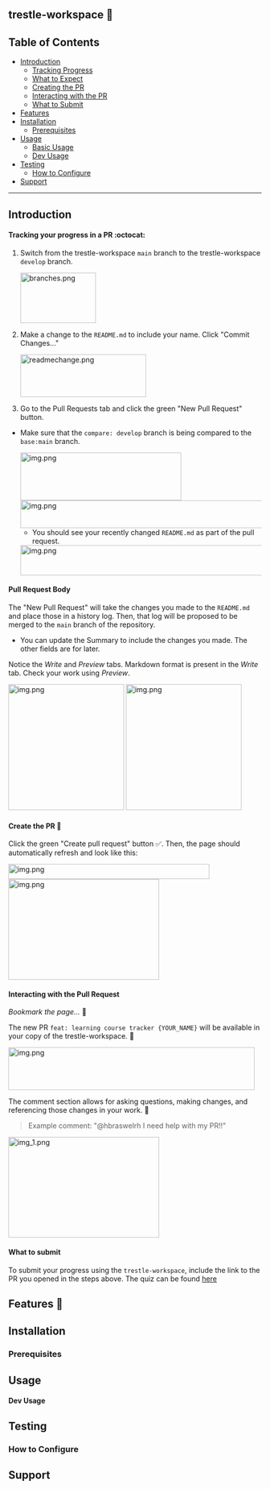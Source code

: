## trestle-workspace 🤖

## Table of Contents
- [Introduction](#introduction)
  - [Tracking Progress](#tracking-your-progress-in-a-pr-octocat)
  - [What to Expect](#pull-request-body)
  - [Creating the PR](#create-the-pr-tada)
  - [Interacting with the PR](#interacting-with-the-pull-request-)
  - [What to Submit](#what-to-submit)
- [Features](#features)
- [Installation](#installation)
  - [Prerequisites](#prerequisites)
- [Usage](#usage)
  - [Basic Usage](#basic-usage)
  - [Dev Usage](#dev-usage)
- [Testing](#testing)
  - [How to Configure](#how-to-contribute)
- [Support](#support)

---
## Introduction

#### Tracking your progress in a PR :octocat:

1. Switch from the trestle-workspace `main` branch to the trestle-workspace `develop` branch.

    <img alt="branches.png" height="100" src="https://github.com/hbraswelrh/trestle-workspace/blob/9ef7608ec8c0599a90f1b85d1a3de8259ca9d3a3/assets/img/branches.png" width="150"/>

2. Make a change to the `README.md` to include your name. Click "Commit Changes..."

   <img alt="readmechange.png" height="85" src="https://github.com/hbraswelrh/trestle-workspace/blob/9ef7608ec8c0599a90f1b85d1a3de8259ca9d3a3/assets/img/readmechange.png" width="250"/>

3. Go to the Pull Requests tab and click the green "New Pull Request" button.

   
- Make sure that the `compare: develop` branch is being compared to the `base:main` branch.
   

   <img alt="img.png" height="95" src="https://github.com/hbraswelrh/trestle-workspace/blob/9ef7608ec8c0599a90f1b85d1a3de8259ca9d3a3/assets/img/newPR.png" width="320"/>

   <img alt="img.png" height="55" src="https://github.com/hbraswelrh/trestle-workspace/blob/9ef7608ec8c0599a90f1b85d1a3de8259ca9d3a3/assets/img/create_PULL.png" width="600"/>

   - You should see your recently changed `README.md` as part of the pull request.
   
   <img alt="img.png" height="60" src="https://github.com/hbraswelrh/trestle-workspace/blob/9ef7608ec8c0599a90f1b85d1a3de8259ca9d3a3/assets/img/viewPR.png" width="500"/>
   
#### Pull Request Body

The "New Pull Request" will take the changes you made to the `README.md` and place those in a history log. Then, that log will be proposed to be merged to the `main` branch of the repository.

- You can update the Summary to include the changes you made. The other fields are for later. 

Notice the _Write_ and _Preview_ tabs. Markdown format is present in the _Write_ tab. Check your work using _Preview_. 

<img alt="img.png" height="250" src="https://github.com/hbraswelrh/trestle-workspace/blob/9ef7608ec8c0599a90f1b85d1a3de8259ca9d3a3/assets/img/pretty_md.png" width="230"/> <img alt="img.png" height="250" src="https://github.com/hbraswelrh/trestle-workspace/blob/9ef7608ec8c0599a90f1b85d1a3de8259ca9d3a3/assets/img/learning-course.png" width="230"/>

[//]: # (< img alt="img.png" height="250" src="https://github.com/hbraswelrh/trestle-workspace/blob/9ef7608ec8c0599a90f1b85d1a3de8259ca9d3a3/assets/img/learning-course.png" width="230"/>)

#### Create the PR :tada:

Click the green "Create pull request" button :white_check_mark:. Then, the page should automatically refresh and look like this: 
  
  <img alt="img.png" height="30" src="https://github.com/hbraswelrh/trestle-workspace/blob/9ef7608ec8c0599a90f1b85d1a3de8259ca9d3a3/assets/img/create-PR.png" width="400"/>

  <img alt="img.png" height="200" src="https://github.com/hbraswelrh/trestle-workspace/blob/9ef7608ec8c0599a90f1b85d1a3de8259ca9d3a3/assets/img/PRBODY.png" width="300"/>

[//]: # (<img alt="img.png" height="240" src="https://github.com/hbraswelrh/trestle-workspace/blob/9ef7608ec8c0599a90f1b85d1a3de8259ca9d3a3/assets/img/PR.png" width="250"/>)


#### Interacting with the Pull Request 

_Bookmark the page..._ :bookmark:

The new PR `feat: learning course tracker {YOUR_NAME}` will be available in your copy of the trestle-workspace. :closed_lock_with_key:

<img alt="img.png" height="85" src="https://github.com/hbraswelrh/trestle-workspace/blob/9ef7608ec8c0599a90f1b85d1a3de8259ca9d3a3/assets/img/WORKSPACE_PR.png" width="490"/>

The comment section allows for asking questions, making changes, and referencing those changes in your work. :incoming_envelope:

> Example comment: "@hbraswelrh I need help with my PR!!"

<img alt="img_1.png" height="200" src="https://github.com/hbraswelrh/trestle-workspace/blob/9ef7608ec8c0599a90f1b85d1a3de8259ca9d3a3/assets/img/PR_COMMENT.png" width="300"/>


#### What to submit

To submit your progress using the `trestle-workspace`, include the link to the PR you opened in the steps above. 
The quiz can be found [here](assets/self_assessment/self_assessment.md)

## Features 🔹

## Installation 

### Prerequisites 

## Usage

#### Dev Usage

## Testing 

### How to Configure

## Support 
